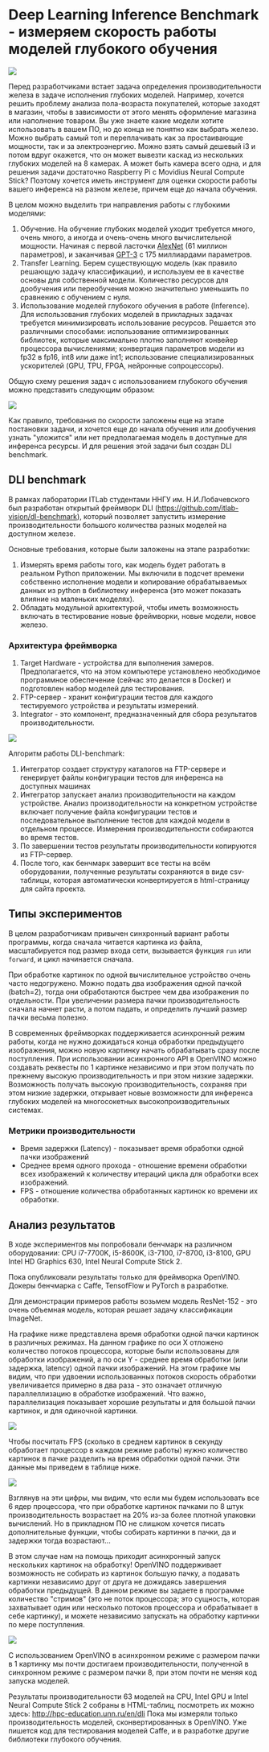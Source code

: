 ﻿# Deep Learning Inference Benchmark - измеряем скорость работы моделей глубокого обучения

![](RSD-HABR_images/habr-title.png) 

Перед разработчиками встает задача определения производительности железа в задаче исполнения глубоких моделей. 
Например, хочется решить проблему анализа пола-возраста покупателей, которые заходят в магазин, чтобы в зависимости от этого менять оформление магазина или наполнение товаром. 
Вы уже знаете какие модели хотите использовать в вашем ПО, но до конца не понятно как выбрать железо. 
Можно выбрать самый топ и переплачивать как за простаивающие мощности, так и за электроэнергию.
Можно взять самый дешевый i3 и потом вдруг окажется, что он может вывезти каскад из нескольких глубоких моделей на 8 камерах. 
А может быть камера всего одна, и для решения задачи достаточно Raspberry Pi с Movidius Neural Compute Stick? 
Поэтому хочется иметь инструмент для оценки скорости работы вашего инференса на разном железе, причем еще до начала обучения. 

В целом можно выделить три направления работы с глубокими моделями:
1. Обучение. На обучение глубоких моделей уходит требуется много, очень много, а иногда и очень-очень много вычислительной мощности. Начиная с первой ласточки [AlexNet](https://papers.nips.cc/paper/4824-imagenet-classification-with-deep-convolutional-neural-networks.pdf) (61 миллион параметров), и заканчивая [GPT-3](https://news.developer.nvidia.com/openai-presents-gpt-3-a-175-billion-parameters-language-model/) с 175 миллиардами параметров.
2. Transfer Learning. Берем существующую модель (как правило решающую задачу классификации), и используем ее в качестве основы для собственной модели. Количество ресурсов для дообучения или переобучения можно значительно уменьшить по сравнению с обучением с нуля.
3. Использование моделей глубокого обучения в работе (Inference). Для использования глубоких моделей в прикладных задачах требуется минимизировать использование ресурсов. Решается это различными способами: использование оптимизированных библиотек, которые максимально плотно заполняют конвейер процессора вычислениями; конвертация параметров модели из fp32 в fp16, int8 или даже int1; использование специализированных ускорителей (GPU, TPU, FPGA, нейронные сопроцессоры). 

Общую схему решения задач с использованием глубокого обучения можно представить следующим образом:

![](RSD-HABR_images/dl-pipeline.png) 

Как правило, требования по скорости заложены еще на этапе постановки задачи, и хочется еще до начала обучения или дообучения узнать "уложится" или нет предполагаемая модель в доступные для инференса ресурсы. И для решения этой задачи был создан DLI benchmark.

## DLI benchmark

В рамках лаборатории ITLab студентами ННГУ им. Н.И.Лобачевского был разработан открытый фреймворк DLI (https://github.com/itlab-vision/dl-benchmark), который позволяет запустить измерение производительности большого количества разных моделей на доступном железе.

Основные требования, которые были заложены на этапе разработки:

1. Измерять время работы того, как модель будет работать в реальном Python приложении. 
    Мы включили в подсчет времени собственно исполнение модели и копирование обрабатываемых данных из python в библиотеку инференса (это может показать влияние на маленьких моделях).
2. Обладать модульной архитектурой, чтобы иметь возможность включать в тестирование новые фреймворки, новые модели, новое железо.  

### Архитектура фреймворка

1. Target Hardware - устройства для выполнения замеров. Предполагается, что на этом компьютере установлено необходимое программное обеспечение (сейчас это делается в Docker) и подготовлен набор моделей для тестирования.
2. FTP-сервер - хранит конфигурации тестов для каждого тестируемого устройства и результаты измерений.
3. Integrator - это компонент, предназначенный для сбора результатов производительности. 

![](RSD-HABR_images/architecture.png)

Алгоритм работы DLI-benchmark:

1. Интегратор создает структуру каталогов на FTP-сервере и генерирует файлы конфигурации тестов для инференса на доступных машинах
2. Интегратор запускает анализ производительности на каждом устройстве. Анализ производительности на конкретном устройстве включает получение файла конфигурации тестов и последовательное выполнение тестов для каждой модели в отдельном процессе. Измерения производительности собираются во время тестов.
3. По завершении тестов результаты производительности копируются из FTP-сервер.
4. После того, как бенчмарк завершит все тесты на всём оборудовании, полученные результаты сохраняются в виде csv-таблицы, которая автоматически конвертируется в html-страницу для сайта проекта.

## Типы экспериментов

В целом разработчикам привычен синхронный вариант работы программы, когда сначала читается картинка из файла, масштабируется под размер входа сети, вызывается функция `run` или `forward`, и цикл начинается сначала.

При обработке картинок по одной вычислительное устройство очень часто недогружено. Можно подать два изображения одной пачкой (batch=2), тогда они обработаются быстрее чем два изображения по отдельности. При увеличении размера пачки производительность сначала начнет расти, а потом падать, и определить лучший размер пачки весьма полезно. 

В современных фреймворках поддерживается асинхронный режим работы, когда не нужно дожидаться конца обработки предыдущего изображения, можно новую картинку начать обрабатывать сразу после поступления. При использовании асинхронного API в OpenVINO можно создавать реквесты по 1 картинке независимо и при этом получать по прежнему высокую производительность и при этом низкие задержки. Возможность получать высокую производительность, сохраняя при этом низкие задержки, открывает новые возможности для инференса глубоких моделей на многосокетных высокопроизводительных системах.

### Метрики производительности

- Время задержки (Latency) - показывает время обработки одной пачки изображений
- Среднее время одного прохода - отношение времени обработки всех изображений к количеству итераций цикла для обработки всех изображений.
- FPS - отношение количества обработанных картинок ко времени их обработки.


## Анализ результатов

В ходе экспериментов мы попробовали бенчмарк на различном оборудовании: CPU i7-7700K, i5-8600K, i3-7100, i7-8700, i3-8100, GPU Intel HD Graphics 630, Intel Neural Compute Stick 2.

Пока опубликовали результаты только для фреймворка OpenVINO. Докеры бенчмарка с Caffe, TensofFlow и PyTorch в разработке.

Для демонстрации примеров работы возьмем модель ResNet-152 - это очень объемная модель, которая решает задачу классификации ImageNet.  

На графике ниже представлена время обработки одной пачки картинок в различных режимах. На данном графике по оси X отложено количество потоков процессора, которые были использованы для обработки изображений, а по оси Y - среднее время обработки (или задержка, latency) одной пачки изображений. На этом графике мы видим, что при удвоении использованных потоков скорость обработки увеличивается примерно в два раза - это означает отличную параллеллизацию в обработке изображений. Что важно, параллелизация показывает хорошие результаты и для большой пачки картинок, и для одиночной картинки.  

![](RSD-HABR_images/latency.png) 

Чтобы посчитать FPS (сколько в среднем картинок в секунду обработает процессор в каждом режиме работы) нужно количество картинок в пачке разделить на время обработки одной пачки. Эти данные мы приведем в таблице ниже.

![](RSD-HABR_images/fps-sync.png) 

Взглянув на эти цифры, мы видим, что если мы будем использовать все 6 ядер процессора, что при обработке картинок пачками по 8 штук производительность возрастает на 20% из-за более плотной упаковки вычислений. Но в прикладном ПО не слишком хочется писать дополнительные функции, чтобы собирать картинки в пачки, да и задержки тогда возрастают...  

В этом случае нам на помощь приходит асинхронный запуск нескольких картинок на обработку! OpenVINO поддерживает возможность не собирать из картинок большую пачку, а подавать картинки независимо друг от друга не дожидаясь завершения обработки предыдущей. В данном режиме вы задаете в программе количество "стримов" (это не поток процессора; это сущность, которая захватывает один или несколько потоков процессора и обрабатывает в себе картинку), и можете независимо запускать на обработку картинки по мере поступления.

![](RSD-HABR_images/fps-async.png) 

С использованием OpenVINO в асинхронном режиме с размером пачки в 1 картинку мы почти достигаем производительности, полученной в синхронном режиме с размером пачки 8, при этом почти не меняя код запуска моделей.

Результаты производительности 63 моделей на CPU, Intel GPU и Intel Neural Compute Stick 2 собраны в HTML-таблиц, посмотреть их можно здесь:
http://hpc-education.unn.ru/en/dli
Пока мы измеряли только производительность моделей, сконвертированных в OpenVINO. Уже пишется код для тестирования моделей Caffe, и в разработке другие библиотеки глубокого обучения. 
